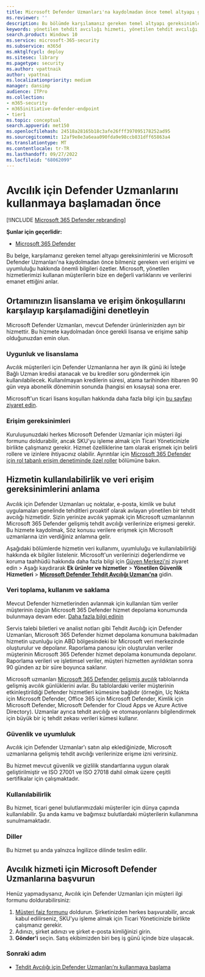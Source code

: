 ```yaml
---
title: Microsoft Defender Uzmanları'na kaydolmadan önce temel altyapı gereksinimleri
ms.reviewer: ''
description: Bu bölümde karşılamanız gereken temel altyapı gereksinimleri ve veri erişimi ve uyumluluğuyla ilgili önemli bilgiler özetlenmiştir
keywords: yönetilen tehdit avcılığı hizmeti, yönetilen tehdit avcılığı, yönetilen algılama ve yanıt (MDR) hizmeti, MTE, Microsoft Tehdit Uzmanları, MTE-TAN, savunma uzmanları bildirimi, Hedefli Saldırı Bildirimi, tehdit avcılığı ve analiz için Microsoft Defender Uzmanlar.
search.product: Windows 10
ms.service: microsoft-365-security
ms.subservice: m365d
ms.mktglfcycl: deploy
ms.sitesec: library
ms.pagetype: security
ms.author: vpattnaik
author: vpattnai
ms.localizationpriority: medium
manager: dansimp
audience: ITPro
ms.collection:
- m365-security
- m365initiative-defender-endpoint
- tier1
ms.topic: conceptual
search.appverid: met150
ms.openlocfilehash: 24518a28165b18c3afe26fff397095178252ad95
ms.sourcegitcommit: 12af9e8e3a6eaa090fda9e98ccb831dff65863a4
ms.translationtype: MT
ms.contentlocale: tr-TR
ms.lasthandoff: 09/27/2022
ms.locfileid: "68062099"
---
```

# <a name="before-you-begin-using-defender-experts-for-hunting"></a>Avcılık için Defender Uzmanlarını kullanmaya başlamadan önce

[!INCLUDE [Microsoft 365 Defender rebranding](../../includes/microsoft-defender.md)]

**Şunlar için geçerlidir:**

- [Microsoft 365 Defender](https://go.microsoft.com/fwlink/?linkid=2118804)

Bu belge, karşılamanız gereken temel altyapı gereksinimlerini ve Microsoft Defender Uzmanları'na kaydolmadan önce bilmeniz gereken veri erişimi ve uyumluluğu hakkında önemli bilgileri özetler. Microsoft, yönetilen hizmetlerimizi kullanan müşterilerin bize en değerli varlıklarını ve verilerini emanet ettiğini anlar.

## <a name="check-if-your-environment-meets-licensing-and-access-prerequisites"></a>Ortamınızın lisanslama ve erişim önkoşullarını karşılayıp karşılamadiğini denetleyin

Microsoft Defender Uzmanları, mevcut Defender ürünlerinizden ayrı bir hizmettir. Bu hizmete kaydolmadan önce gerekli lisansa ve erişime sahip olduğunuzdan emin olun. 

### <a name="eligibility-and-licensing"></a>Uygunluk ve lisanslama

Avcılık müşterileri için Defender Uzmanlarına her ayın ilk günü iki İsteğe Bağlı Uzman kredisi atanacak ve bu krediler soru göndermek için kullanılabilecek. Kullanılmayan kredilerin süresi, atama tarihinden itibaren 90 gün veya abonelik döneminin sonunda (hangisi en kısaysa) sona erer.

Microsoft'un ticari lisans koşulları hakkında daha fazla bilgi için [bu sayfayı ziyaret edin](https://www.microsoft.com/licensing/terms/productoffering/Microsoft365/MCA).

### <a name="access-requirements"></a>Erişim gereksinimleri

Kuruluşunuzdaki herkes Microsoft Defender Uzmanlar için müşteri ilgi formunu doldurabilir, ancak SKU'yu işleme almak için Ticari Yöneticinizle birlikte çalışmanız gerekir. Hizmet özelliklerine tam olarak erişmek için belirli rollere ve izinlere ihtiyacınız olabilir. Ayrıntılar için [Microsoft 365 Defender için rol tabanlı erişim denetiminde özel roller](custom-roles.md) bölümüne bakın.

## <a name="understand-the-services-availability-and-data-access-requirements"></a>Hizmetin kullanılabilirlik ve veri erişim gereksinimlerini anlama

Avcılık için Defender Uzmanları uç noktalar, e-posta, kimlik ve bulut uygulamaları genelinde tehditleri proaktif olarak avlayan yönetilen bir tehdit avcılığı hizmetidir. Sizin yerinize avcılık yapmak için Microsoft uzmanlarının Microsoft 365 Defender gelişmiş tehdit avcılığı verilerinize erişmesi gerekir. Bu hizmete kaydolmak, Söz konusu verilere erişmek için Microsoft uzmanlarına izin verdiğiniz anlamına gelir.

Aşağıdaki bölümlerde hizmetin veri kullanımı, uyumluluğu ve kullanılabilirliği hakkında ek bilgiler listelenir. Microsoft'un verilerinizi değerlendirme ve koruma taahhüdü hakkında daha fazla bilgi için [Güven Merkezi'ni](https://aka.ms/trustcenter-dex4hunting) ziyaret edin > Aşağı kaydırarak **Ek ürünler ve hizmetler** > **Yönetilen Güvenlik Hizmetleri** >  [**Microsoft Defender Tehdit Avcılığı Uzmanı'na**](https://query.prod.cms.rt.microsoft.com/cms/api/am/binary/RE51fRH) gidin.

### <a name="data-collection-usage-and-retention"></a>Veri toplama, kullanım ve saklama

Mevcut Defender hizmetlerinden avlanmak için kullanılan tüm veriler müşterinin özgün Microsoft 365 Defender hizmet depolama konumunda bulunmaya devam eder. [Daha fazla bilgi edinin](../../enterprise/o365-data-locations.md)

Servis talebi biletleri ve analist notları gibi Tehdit Avcılığı için Defender Uzmanları, Microsoft 365 Defender hizmet depolama konumuna bakılmadan hizmetin uzunluğu için ABD bölgesindeki bir Microsoft veri merkezinde oluşturulur ve depolanır. Raporlama panosu için oluşturulan veriler müşterinin Microsoft 365 Defender hizmet depolama konumunda depolanır. Raporlama verileri ve işletimsel veriler, müşteri hizmetten ayrıldıktan sonra 90 günden az bir süre boyunca saklanır.

Microsoft uzmanları [Microsoft 365 Defender gelişmiş avcılık](../../security/defender/advanced-hunting-schema-tables.md) tablolarında gelişmiş avcılık günlüklerini avlar. Bu tablolardaki veriler müşterinin etkinleştirildiği Defender hizmetleri kümesine bağlıdır (örneğin, Uç Nokta için Microsoft Defender, Office 365 için Microsoft Defender, Kimlik için Microsoft Defender, Microsoft Defender for Cloud Apps ve Azure Active Directory). Uzmanlar ayrıca tehdit avcılığı ve otomasyonlarını bilgilendirmek için büyük bir iç tehdit zekası verileri kümesi kullanır.

### <a name="security-and-compliance"></a>Güvenlik ve uyumluluk

Avcılık için Defender Uzmanlar'ı satın alıp eklediğinizde, Microsoft uzmanlarına gelişmiş tehdit avcılığı verilerinize erişme izni verirsiniz.

Bu hizmet mevcut güvenlik ve gizlilik standartlarına uygun olarak geliştirilmiştir ve ISO 27001 ve ISO 27018 dahil olmak üzere çeşitli sertifikalar için çalışmaktadır.

### <a name="availability"></a>Kullanılabilirlik

Bu hizmet, ticari genel bulutlarımızdaki müşteriler için dünya çapında kullanılabilir. Şu anda kamu ve bağımsız bulutlardaki müşterilerin kullanımına sunulmamaktadır.

### <a name="languages"></a>Diller

Bu hizmet şu anda yalnızca İngilizce dilinde teslim edilir.

## <a name="apply-for-microsoft-defender-experts-for-hunting-service"></a>Avcılık hizmeti için Microsoft Defender Uzmanlarına başvurun

Henüz yapmadıysanız, Avcılık için Defender Uzmanları için müşteri ilgi formunu doldurabilirsiniz:

1. [Müşteri faiz formunu](https://aka.ms/DEX4HuntingCustomerInterestForm) doldurun. Şirketinizden herkes başvurabilir, ancak kabul edilirseniz, SKU'yu işleme almak için Ticari Yöneticinizle birlikte çalışmanız gerekir.
2. Adınızı, şirket adınızı ve şirket e-posta kimliğinizi girin.
3. **Gönder'i** seçin. Satış ekibimizden biri beş iş günü içinde bize ulaşacak.


### <a name="next-step"></a>Sonraki adım

- [Tehdit Avcılığı için Defender Uzmanları’nı kullanmaya başlama](onboarding-defender-experts-for-hunting.md)
